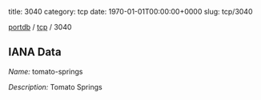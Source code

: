 title: 3040
category: tcp
date: 1970-01-01T00:00:00+0000
slug: tcp/3040

[portdb](/) / [tcp](/category/tcp.html) / 3040


## IANA Data

_Name:_ tomato-springs

_Description:_ Tomato Springs

